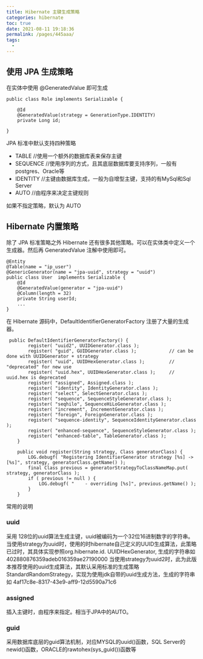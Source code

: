 ```yaml
---
title: Hibernate 主键生成策略
categories: hibernate
toc: true
date: 2021-08-11 19:18:36
permalink: /pages/445aaa/
tags: 
  - 
---
```


## 使用 JPA 生成策略

在实体中使用 @GeneratedValue 即可生成

```
public class Role implements Serializable {

    @Id
    @GeneratedValue(strategy = GenerationType.IDENTITY)
    private Long id;

}
```

JPA 标准中默认支持四种策略

- TABLE //使用一个额外的数据库表来保存主键
- SEQUENCE //使用序列的方式，且其底层数据库要支持序列，一般有postgres、Oracle等
- IDENTITY //主键由数据库生成，一般为自增型主键，支持的有MySql和Sql Server
- AUTO //由程序来决定主键规则

如果不指定策略，默认为 AUTO

## Hibernate 内置策略

除了 JPA 标准策略之外 Hibernate 还有很多其他策略。可以在实体类中定义一个生成器。然后再 GeneratedValue 注解中使用即可。

```
@Entity
@Table(name = "ip_user")
@GenericGenerator(name = "jpa-uuid", strategy = "uuid")
public class User  implements Serializable {
    @Id
    @GeneratedValue(generator = "jpa-uuid")
    @Column(length = 32)
    private String userId;
    ...
}
```

在 Hibernate 源码中，DefaultIdentifierGeneratorFactory 注册了大量的生成器。


```
 public DefaultIdentifierGeneratorFactory() {
        register( "uuid2", UUIDGenerator.class );
        register( "guid", GUIDGenerator.class );            // can be done with UUIDGenerator + strategy
        register( "uuid", UUIDHexGenerator.class );         // "deprecated" for new use
        register( "uuid.hex", UUIDHexGenerator.class );     // uuid.hex is deprecated
        register( "assigned", Assigned.class );
        register( "identity", IdentityGenerator.class );
        register( "select", SelectGenerator.class );
        register( "sequence", SequenceStyleGenerator.class );
        register( "seqhilo", SequenceHiLoGenerator.class );
        register( "increment", IncrementGenerator.class );
        register( "foreign", ForeignGenerator.class );
        register( "sequence-identity", SequenceIdentityGenerator.class );
        register( "enhanced-sequence", SequenceStyleGenerator.class );
        register( "enhanced-table", TableGenerator.class );
    }

    public void register(String strategy, Class generatorClass) {
        LOG.debugf( "Registering IdentifierGenerator strategy [%s] -> [%s]", strategy, generatorClass.getName() );
        final Class previous = generatorStrategyToClassNameMap.put( strategy, generatorClass );
        if ( previous != null ) {
            LOG.debugf( "    - overriding [%s]", previous.getName() );
        }
    }
```

常用的说明

### uuid

采用 128位的uuid算法生成主键，uuid被编码为一个32位16进制数字的字符串。
当使用strategy为uuid时，使用的时hibernate自己定义的UUID生成算法，此策略已过时，其具体实现参照org.hibernate.id. UUIDHexGenerator, 生成的字符串如402880876359adeb016359ae27190000
当使用strategy为uuid2时，此为此版本推荐使用的uuid生成算法，其默认采用标准的生成策略StandardRandomStrategy，实现为使用jdk自带的uuid生成方法，生成的字符串如
4af17c8e-8317-43e9-aff9-12d5590a71c6

### assigned

插入主键时，由程序来指定。相当于JPA中的AUTO。

### guid

采用数据库底层的guid算法机制，对应MYSQL的uuid()函数，SQL Server的newid()函数，ORACLE的rawtohex(sys_guid())函数等
